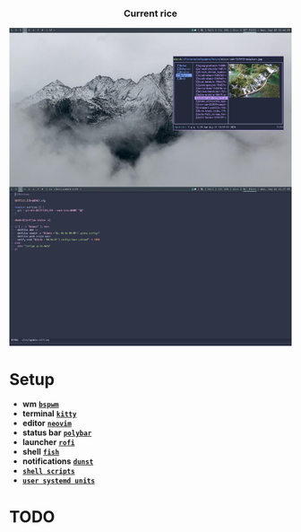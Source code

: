 <div align="center">

### Current rice

![Keep It Simple, Stupid](./Pictures/rice.png)

</div>

# Setup

- **wm** [**`bspwm`**](https://github.com/fakeowl1/dotfiles/tree/main/.config/bspwm)
- **terminal** [**`kitty`**](https://github.com/fakeowl1/dotfiles/tree/main/.config/kitty)
- **editor** [**`neovim`**](https://github.com/fakeowl1/dotfiles/tree/main/.config/nvim)
- **status bar** [**`polybar`**](https://github.com/fakeowl1/dotfiles/tree/main/.config/polybar)
- **launcher** [**`rofi`**](https://github.com/fakeowl1/dotfiles/tree/main/.config/rofi)
- **shell** [**`fish`**](https://github.com/fakeowl1/dotfiles/tree/main/.config/fish)
- **notifications** [**`dunst`**](https://github.com/fakeowl1/dotfiles/tree/main/.config/dunst)
- [**`shell scripts`**](https://github.com/fakeowl1/dotfiles/tree/main/bin)
- [**`user systemd units`**](https://github.com/fakeowl1/dotfiles/tree/main/.config/systemd/user)


# TODO
